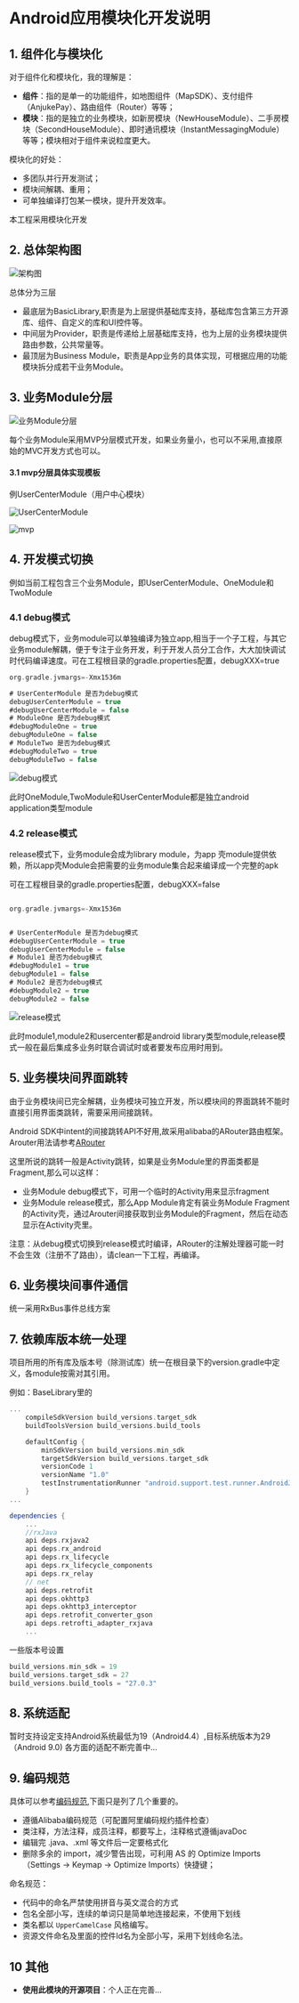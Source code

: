 # Android应用模块化开发说明

## 1. 组件化与模块化

对于组件化和模块化，我的理解是：
- **组件**：指的是单一的功能组件，如地图组件（MapSDK）、支付组件（AnjukePay）、路由组件（Router）等等；
- **模块**：指的是独立的业务模块，如新房模块（NewHouseModule）、二手房模块（SecondHouseModule）、即时通讯模块（InstantMessagingModule）等等；模块相对于组件来说粒度更大。

模块化的好处：
- 多团队并行开发测试；
- 模块间解耦、重用；
- 可单独编译打包某一模块，提升开发效率。

本工程采用模块化开发

## 2. 总体架构图

![架构图](http://img.newtrekwang.me/201818031739-f.png)

总体分为三层
- 最底层为BasicLibrary,职责是为上层提供基础库支持，基础库包含第三方开源库、组件、自定义的库和UI控件等。
- 中间层为Provider，职责是传递给上层基础库支持，也为上层的业务模块提供路由参数，公共常量等。
- 最顶层为Business Module，职责是App业务的具体实现，可根据应用的功能模块拆分成若干业务Module。

## 3. 业务Module分层

![业务Module分层](http://img.newtrekwang.me/201818031810-A.png)

每个业务Module采用MVP分层模式开发，如果业务量小，也可以不采用,直接原始的MVC开发方式也可以。

#### 3.1 mvp分层具体实现模板
例UserCenterModule（用户中心模块）

![UserCenterModule](http://img.newtrekwang.me/myphoto/usercenterShuoMing.png)


![mvp](http://img.newtrekwang.me/myphoto/mvp.png)
## 4. 开发模式切换

例如当前工程包含三个业务Module，即UserCenterModule、OneModule和TwoModule



### 4.1 debug模式

debug模式下，业务module可以单独编译为独立app,相当于一个子工程，与其它业务module解耦，便于专注于业务开发，利于开发人员分工合作，大大加快调试时代码编译速度。可在工程根目录的gradle.properties配置，debugXXX=true

```groovy
org.gradle.jvmargs=-Xmx1536m

# UserCenterModule 是否为debug模式
debugUserCenterModule = true
#debugUserCenterModule = false
# ModuleOne 是否为debug模式
#debugModuleOne = true
debugModuleOne = false
# ModuleTwo 是否为debug模式
#debugModuleTwo = true
debugModuleTwo = false
```

![debug模式](http://img.newtrekwang.me/201818051625-S.png)


此时OneModule,TwoModule和UserCenterModule都是独立android application类型module


### 4.2 release模式

release模式下，业务module会成为library module，为app 壳module提供依赖，所以app壳Module会把需要的业务module集合起来编译成一个完整的apk

可在工程根目录的gradle.properties配置，debugXXX=false

```groovy

org.gradle.jvmargs=-Xmx1536m


# UserCenterModule 是否为debug模式
#debugUserCenterModule = true
debugUserCenterModule = false
# Module1 是否为debug模式
#debugModule1 = true
debugModule1 = false
# Module2 是否为debug模式
#debugModule2 = true
debugModule2 = false
```

![release模式](http://img.newtrekwang.me/201818051624-V.png)

此时module1,module2和usercenter都是android library类型module,release模式一般在最后集成多业务时联合调试时或者要发布应用时用到。


## 5. 业务模块间界面跳转

由于业务模块间已完全解耦，业务模块可独立开发，所以模块间的界面跳转不能时直接引用界面类跳转，需要采用间接跳转。

Android SDK中intent的间接跳转API不好用,故采用alibaba的ARouter路由框架。Arouter用法请参考[ARouter](https://github.com/alibaba/ARouter)

这里所说的跳转一般是Activity跳转，如果是业务Module里的界面类都是Fragment,那么可以这样：
- 业务Module debug模式下，可用一个临时的Activity用来显示fragment
- 业务Module release模式，那么App Module肯定有装业务Module Fragment的Activity壳，通过Arouter间接获取到业务Module的Fragment，然后在动态显示在Activity壳里。

注意：从debug模式切换到release模式时编译，ARouter的注解处理器可能一时不会生效（注册不了路由），请clean一下工程，再编译。

## 6. 业务模块间事件通信

统一采用RxBus事件总线方案


## 7. 依赖库版本统一处理

项目所用的所有库及版本号（除测试库）统一在根目录下的version.gradle中定义，各module按需对其引用。

例如：BaseLibrary里的

```groovy
...
    compileSdkVersion build_versions.target_sdk
    buildToolsVersion build_versions.build_tools

    defaultConfig {
        minSdkVersion build_versions.min_sdk
        targetSdkVersion build_versions.target_sdk
        versionCode 1
        versionName "1.0"
        testInstrumentationRunner "android.support.test.runner.AndroidJUnitRunner"
    }
...

dependencies {
    ...
    //rxJava
    api deps.rxjava2
    api deps.rx_android
    api deps.rx_lifecycle
    api deps.rx_lifecycle_components
    api deps.rx_relay
    // net
    api deps.retrofit
    api deps.okhttp3
    api deps.okhttp3_interceptor
    api deps.retrofit_converter_gson
    api deps.retrofti_adapter_rxjava
    ...
```

一些版本号设置
```gradle
build_versions.min_sdk = 19
build_versions.target_sdk = 27
build_versions.build_tools = "27.0.3"
```


## 8. 系统适配

暂时支持设定支持Android系统最低为19（Android4.4）,目标系统版本为29（Android 9.0)
各方面的适配不断完善中...

## 9. 编码规范

具体可以参考[编码规范](https://github.com/Blankj/AndroidStandardDevelop/blob/master/README.md),下面只是列了几个重要的。


- 遵循Alibaba编码规范（可配置阿里编码规约插件检查）
- 类注释，方法注释，成员注释，都要写上，注释格式遵循javaDoc
- 编辑完 .java、.xml 等文件后一定要格式化
- 删除多余的 import，减少警告出现，可利用 AS 的 Optimize Imports（Settings -> Keymap -> Optimize Imports）快捷键；

命名规范：
- 代码中的命名严禁使用拼音与英文混合的方式
- 包名全部小写，连续的单词只是简单地连接起来，不使用下划线
- 类名都以 `UpperCamelCase` 风格编写。
- 资源文件命名及里面的控件Id名为全部小写，采用下划线命名法。




## 10 其他

- **使用此模块的开源项目**：个人正在完善...


